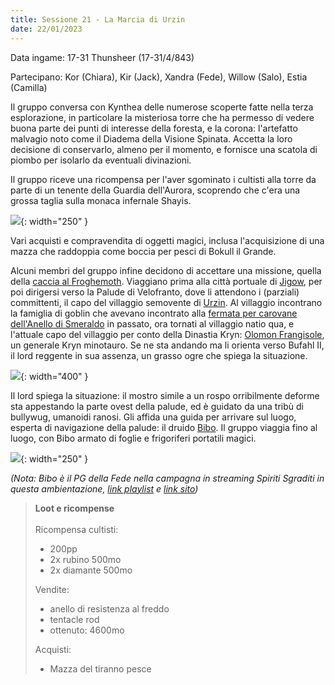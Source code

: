 ```yaml
---
title: Sessione 21 - La Marcia di Urzin
date: 22/01/2023
---
```

Data ingame: 17-31 Thunsheer (17-31/4/843)

Partecipano: Kor (Chiara), Kir (Jack), Xandra (Fede), Willow (Salo), Estia (Camilla)

Il gruppo conversa con Kynthea delle numerose scoperte fatte nella terza esplorazione, in particolare la misteriosa torre che ha permesso di vedere buona parte dei punti di interesse della foresta, e la corona: l'artefatto malvagio noto come il Diadema della Visione Spinata. Accetta la loro decisione di conservarlo, almeno per il momento, e fornisce una scatola di piombo per isolarlo da eventuali divinazioni.

Il gruppo riceve una ricompensa per l'aver sgominato i cultisti alla torre da parte di un tenente della Guardia dell'Aurora, scoprendo che c'era una grossa taglia sulla monaca infernale Shayis.

![](https://preview.redd.it/ovgdcfyvg36a1.png?width=768&auto=webp&v=enabled&s=9c131c48ad77a53a489664467a4568bbfa2a1045){: width="250" }

Vari acquisti e compravendita di oggetti magici, inclusa l'acquisizione di una mazza che raddoppia come boccia per pesci di Bokull il Grande.

Alcuni membri del gruppo infine decidono di accettare una missione, quella della [caccia al Froghemoth]({{site.baseurl}}/xho/quest#froghemoth). Viaggiano prima alla città portuale di [Jigow]({{site.baseurl}}/xho/luoghi#jigow), per poi dirigersi verso la Palude di Velofranto, dove li attendono i (parziali) committenti, il capo del villaggio semovente di [Urzin]({{site.baseurl}}/xho/luoghi#urzin). Al villaggio incontrano la famiglia di goblin che avevano incontrato alla [fermata per carovane dell'Anello di Smeraldo]({{site.baseurl}}/xho/luoghi#fermata-per-carovane-dellanello-di-smeraldo) in passato, ora tornati al villaggio natio qua, e l'attuale capo del villaggio per conto della Dinastia Kryn: [Olomon Frangisole]({{site.baseurl}}/xho/npc/krynn#olomon-frangisole), un generale Kryn minotauro. Se ne sta andando ma li orienta verso Bufahl II, il lord reggente in sua assenza, un grasso ogre che spiega la situazione.

![](https://i.imgur.com/vuY410e.png?1){: width="400" }

Il lord spiega la situazione: il mostro simile a un rospo orribilmente deforme sta appestando la parte ovest della palude, ed è guidato da una tribù di bullywug, umanoidi ranosi. Gli affida una guida per arrivare sul luogo, esperta di navigazione della palude: il druido [Bibo]({{site.baseurl}}/xho/npc/travelers#bibo). Il gruppo viaggia fino al luogo, con Bibo armato di foglie e frigoriferi portatili magici.

![](https://i.imgur.com/eInBERC.png){: width="250" }

*(Nota: Bibo è il PG della Fede nella campagna in streaming Spiriti Sgraditi in questa ambientazione, [link playlist](https://www.youtube.com/watch?list=PLvWTFRSFHj0oqEDoa2YcNofANpifY6ea1&v=lPDToYkSeJw&embeds_euri=https%3A%2F%2Fsites.google.com%2F&source_ve_path=MjM4NTE&feature=emb_title) e [link sito](https://sites.google.com/view/gli-antroversi/le-nostre-campagne/spiriti-sgraditi))*

> **Loot e ricompense**
> <br><br>
> Ricompensa cultisti:
> - 200pp
> - 2x rubino 500mo
> - 2x diamante 500mo
>
> Vendite:
> - anello di resistenza al freddo
> - tentacle rod
> - ottenuto: 4600mo
>
> Acquisti:
> - Mazza del tiranno pesce
